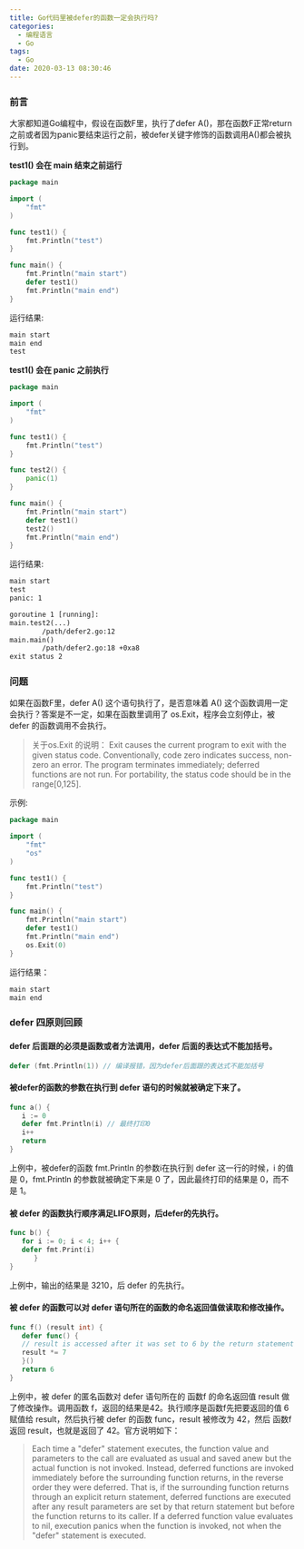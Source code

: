 ```yaml
---
title: Go代码里被defer的函数一定会执行吗?
categories:
  - 编程语言
  - Go
tags:
  - Go
date: 2020-03-13 08:30:46
---
```


### 前言

大家都知道Go编程中，假设在函数F里，执行了defer A()，那在函数F正常return之前或者因为panic要结束运行之前，被defer关键字修饰的函数调用A()都会被执行到。

**test1() 会在 main 结束之前运行**

```go
package main

import (
	"fmt"
)

func test1() {
	fmt.Println("test")
}

func main() {
	fmt.Println("main start")
	defer test1()
	fmt.Println("main end")
}
```

运行结果:

```txt
main start
main end
test
```

**test1() 会在 panic 之前执行**

```go
package main

import (
	"fmt"
)

func test1() {
	fmt.Println("test")
}

func test2() {
	panic(1)
}

func main() {
	fmt.Println("main start")
	defer test1()
	test2()
	fmt.Println("main end")
}
```
运行结果:
```txt
main start
test
panic: 1

goroutine 1 [running]:
main.test2(...)
        /path/defer2.go:12
main.main()
        /path/defer2.go:18 +0xa8
exit status 2
```

### 问题

如果在函数F里，defer A() 这个语句执行了，是否意味着 A() 这个函数调用一定会执行？答案是不一定，如果在函数里调用了 os.Exit，程序会立刻停止，被 defer 的函数调用不会执行。

> 关于os.Exit 的说明：
> Exit causes the current program to exit with the given status code. Conventionally, code zero indicates success, non-zero an error. The program terminates immediately; deferred functions are not run. For portability, the status code should be in the range[0,125].

示例:
```go
package main

import (
	"fmt"
	"os"
)

func test1() {
	fmt.Println("test")
}

func main() {
	fmt.Println("main start")
	defer test1()
	fmt.Println("main end")
	os.Exit(0)
}
```
运行结果：
```txt
main start
main end
```

### defer 四原则回顾

#### defer 后面跟的必须是函数或者方法调用，defer 后面的表达式不能加括号。

```go
defer (fmt.Println(1)) // 编译报错，因为defer后面跟的表达式不能加括号
```

#### 被defer的函数的参数在执行到 defer 语句的时候就被确定下来了。

```go 
func a() {
   i := 0
   defer fmt.Println(i) // 最终打印0
   i++
   return
}
```

上例中，被defer的函数 fmt.Println 的参数i在执行到 defer 这一行的时候，i 的值是 0，fmt.Println 的参数就被确定下来是 0 了，因此最终打印的结果是 0，而不是 1。

#### 被 defer 的函数执行顺序满足LIFO原则，后defer的先执行。

```go 
func b() {
   for i := 0; i < 4; i++ {
   defer fmt.Print(i)
      }
}
```
上例中，输出的结果是 3210，后 defer 的先执行。

#### 被 defer 的函数可以对 defer 语句所在的函数的命名返回值做读取和修改操作。

```go
func f() (result int) {
   defer func() {
   // result is accessed after it was set to 6 by the return statement
   result *= 7
   }()
   return 6
}
```

上例中，被 defer 的匿名函数对 defer 语句所在的 函数f 的命名返回值 result 做了修改操作。调用函数 f，返回的结果是42。执行顺序是函数f先把要返回的值 6 赋值给 result，然后执行被 defer 的函数 func，result 被修改为 42，然后 函数f 返回 result，也就是返回了 42。官方说明如下：

> Each time a "defer" statement executes, the function value and parameters to the call are evaluated as usual and saved anew but the actual function is not  invoked. Instead, deferred functions are invoked immediately before the  surrounding function returns, in the reverse order they were deferred. That is, if the surrounding function returns through an explicit return statement,  deferred functions are executed after any result parameters are set by that  return statement but before the function returns to its caller. If a deferred function value evaluates to nil, execution panics when the function is  invoked, not when the "defer" statement is executed.
